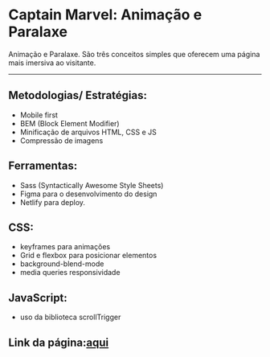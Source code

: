 # Captain Marvel: Animação e Paralaxe

Animação e Paralaxe. São três conceitos simples que oferecem uma página mais imersiva ao visitante.
____

## Metodologias/ Estratégias:
 - Mobile first
 - BEM (Block Element Modifier)
 - Minificação de arquivos HTML, CSS e JS
 - Compressão de imagens

## Ferramentas:
 - Sass (Syntactically Awesome Style Sheets)
 - Figma para o desenvolvimento do design
 - Netlify para deploy.

## CSS:
 - keyframes para animações
 - Grid e flexbox para posicionar elementos
 - background-blend-mode
 - media queries responsividade

## JavaScript:
 - uso da biblioteca scrollTrigger

## Link da página:[aqui](https://captainmarvel-parallax.netlify.app)
